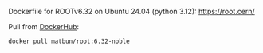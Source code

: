 Dockerfile for ROOTv6.32 on Ubuntu 24.04 (python 3.12): https://root.cern/

Pull from [DockerHub](https://hub.docker.com/repository/docker/matbun/root/general):

```
docker pull matbun/root:6.32-noble
```

